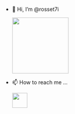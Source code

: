 - 👋 Hi, I’m @rosset7i
 
  <img src="https://c.tenor.com/AGgVj_aylZUAAAAd/coraline-dad.gif" width="150" height="150">
           
- 📫 How to reach me ...

  <a href="https://www.linkedin.com/in/matheus-rossetti-270163224/" target="_blank"><img src="https://cdn.jsdelivr.net/gh/devicons/devicon/icons/linkedin/linkedin-original.svg" width="40" height="40" /></a>  
